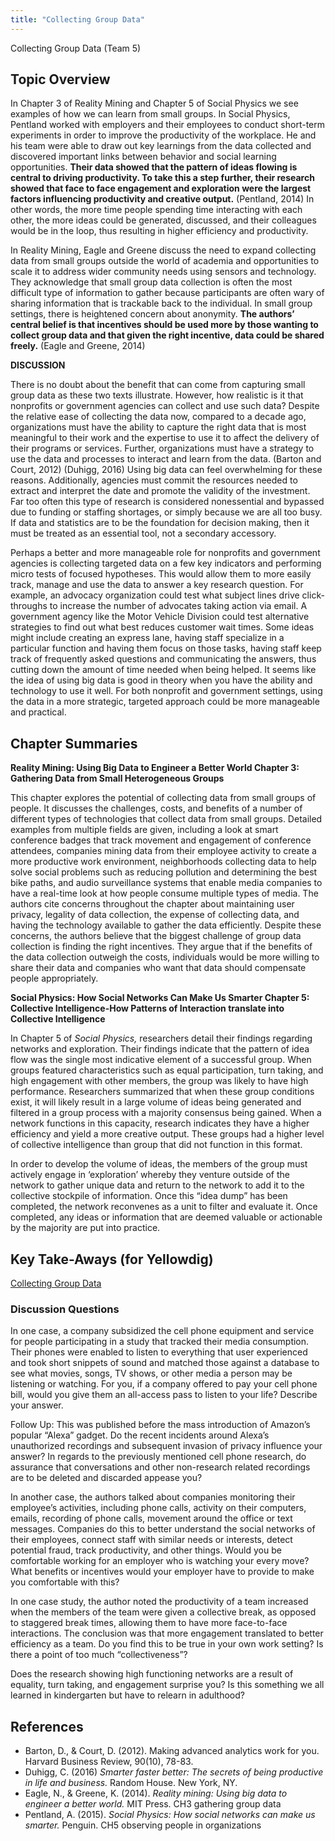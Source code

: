 ```yaml
---
title: "Collecting Group Data"
---
```


Collecting Group Data (Team 5)

## Topic Overview
In Chapter 3 of Reality Mining and Chapter 5 of Social Physics we see examples of how we can learn from small groups. In Social Physics, Pentland worked with employers and their employees to conduct short-term experiments in order to improve the productivity of the workplace. He and his team were able to draw out key learnings from the data collected and discovered important links between behavior and social learning opportunities. **Their data showed that the pattern of ideas flowing is central to driving productivity. To take this a step further, their research showed that face to face engagement and exploration were the largest factors influencing productivity and creative output.** (Pentland, 2014) In other words, the more time people spending time interacting with each other, the more ideas could be generated, discussed, and their colleagues would be in the loop, thus resulting in higher efficiency and productivity. 

In Reality Mining, Eagle and Greene discuss the need to expand collecting data from small groups outside the world of academia and opportunities to scale it to address wider community needs using sensors and technology. They acknowledge that small group data collection is often the most difficult type of information to gather because participants are often wary of sharing information that is trackable back to the individual. In small group settings, there is heightened concern about anonymity. **The authors’ central belief is that incentives should be used more by those wanting to collect group data and that given the right incentive, data could be shared freely.** (Eagle and Greene, 2014)

**DISCUSSION**

There is no doubt about the benefit that can come from capturing small group data as these two texts illustrate. However, how realistic is it that nonprofits or government agencies can collect and use such data? Despite the relative ease of collecting the data now, compared to a decade ago, organizations must have the ability to capture the right data that is most meaningful to their work and the expertise to use it to affect the delivery of their programs or services. Further, organizations must have a strategy to use the data and processes to interact and learn from the data. (Barton and Court, 2012) (Duhigg, 2016) Using big data can feel overwhelming for these reasons. Additionally, agencies must commit the resources needed to extract and interpret the date and promote the validity of the investment. Far too often this type of research is considered nonessential and bypassed due to funding or staffing shortages, or simply because we are all too busy. If data and statistics are to be the foundation for decision making, then it must be treated as an essential tool, not a secondary accessory. 

Perhaps a better and more manageable role for nonprofits and government agencies is collecting targeted data on a few key indicators and performing micro tests of focused hypotheses. This would allow them to more easily track, manage and use the data to answer a key research question. For example, an advocacy organization could test what subject lines drive click-throughs to increase the number of advocates taking action via email. A government agency like the Motor Vehicle Division could test alternative strategies to find out what best reduces customer wait times. Some ideas might include creating an express lane, having staff specialize in a particular function and having them focus on those tasks, having staff keep track of frequently asked questions and communicating the answers, thus cutting down the amount of time needed when being helped. It seems like the idea of using big data is good in theory when you have the ability and technology to use it well. For both nonprofit and government settings, using the data in a more strategic, targeted approach could be more manageable and practical. 

## Chapter Summaries

**Reality Mining: Using Big Data to Engineer a Better World
Chapter 3: Gathering Data from Small Heterogeneous Groups**

This chapter explores the potential of collecting data from small groups of people. It discusses the challenges, costs, and benefits of a number of different types of technologies that collect data from small groups. Detailed examples from multiple fields are given, including a look at smart conference badges that track movement and engagement of conference attendees, companies mining data from their employee activity to create a more productive work environment, neighborhoods collecting data to help solve social problems such as reducing pollution and determining the best bike paths, and audio surveillance systems that enable media companies to have a real-time look at how people consume multiple types of media. The authors cite concerns throughout the chapter about maintaining user privacy, legality of data collection, the expense of collecting data, and having the technology available to gather the data efficiently. Despite these concerns, the authors believe that the biggest challenge of group data collection is finding the right incentives. They argue that if the benefits of the data collection outweigh the costs, individuals would be more willing to share their data and companies who want that data should compensate people appropriately.

**Social Physics: How Social Networks Can Make Us Smarter
Chapter 5: Collective Intelligence-How Patterns of Interaction translate into Collective Intelligence**

In Chapter 5 of *Social Physics,* researchers detail their findings regarding networks and exploration. Their findings indicate that the pattern of idea flow was the single most indicative element of a successful group.  When groups featured characteristics such as equal participation, turn taking, and high engagement with other members, the group was likely to have high performance. Researchers summarized that when these group conditions exist, it will likely result in a large volume of ideas being generated and filtered in a group process with a majority consensus being gained. When a network functions in this capacity, research indicates they have a higher efficiency and yield a more creative output.  These groups had a higher level of collective intelligence than group that did not function in this format.

In order to develop the volume of ideas, the members of the group must actively engage in ‘exploration’ whereby they venture outside of the network to gather unique data and return to the network to add it to the collective stockpile of information. Once this “idea dump” has been completed, the network reconvenes as a unit to filter and evaluate it. Once completed, any ideas or information that are deemed valuable or actionable by the majority are put into practice. 

## Key Take-Aways (for Yellowdig)
[Collecting Group Data](https://youtu.be/rVVe32ORLts)

### Discussion Questions
In one case, a company subsidized the cell phone equipment and service for people participating in a study that tracked their media consumption. Their phones were enabled to listen to everything that user experienced and took short snippets of sound and matched those against a database to see what movies, songs, TV shows, or other media a person may be listening or watching. For you, if a company offered to pay your cell phone bill, would you give them an all-access pass to listen to your life? Describe your answer.

Follow Up: This was published before the mass introduction of Amazon’s popular “Alexa” gadget. Do the recent incidents around Alexa’s unauthorized recordings and subsequent invasion of privacy influence your answer? In regards to the previously mentioned cell phone research, do assurance that conversations and other non-research related recordings are to be deleted and discarded appease you? 

In another case, the authors talked about companies monitoring their employee’s activities, including phone calls, activity on their computers, emails, recording of phone calls, movement around the office or text messages. Companies do this to better understand the social networks of their employees, connect staff with similar needs or interests, detect potential fraud, track productivity, and other things. Would you be comfortable working for an employer who is watching your every move? What benefits or incentives would your employer have to provide to make you comfortable with this?

In one case study, the author noted the productivity of a team increased when the members of the team were given a collective break, as opposed to staggered break times, allowing them to have more face-to-face interactions. The conclusion was that more engagement translated to better efficiency as a team. Do you find this to be true in your own work setting? Is there a point of too much “collectiveness”?

Does the research showing high functioning networks are a result of equality, turn taking, and engagement surprise you? Is this something we all learned in kindergarten but have to relearn in adulthood?

## References
* Barton, D., & Court, D. (2012). Making advanced analytics work for you. Harvard Business Review, 90(10), 78-83. 
* Duhigg, C. (2016) *Smarter faster better: The secrets of being productive in life and business.* Random House. New York, NY.
* Eagle, N., & Greene, K. (2014). *Reality mining: Using big data to engineer a better world.* MIT Press. CH3 gathering group data  
* Pentland, A. (2015). *Social Physics: How social networks can make us smarter.* Penguin. CH5 observing people in organizations  



